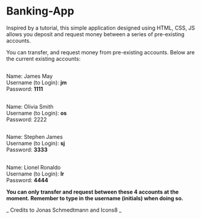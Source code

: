# Banking-App
Inspired by a tutorial, this simple application designed using HTML, CSS, JS allows you deposit and request money between a series of pre-existing accounts.

You can transfer, and request money from pre-existing accounts. Below are the current existing accounts:

##
Name: James May
</br>Username (to Login): **jm**
</br>Password: **1111**
##
Name: Olivia Smith 
</br>Username (to Login): **os**
</br>Password: 2222
##
Name: Stephen James
</br>Username (to Login): **sj**
</br>Password: **3333**
##
Name: Lionel Ronaldo
</br>Username (to Login): **lr**
</br>Password: **4444**

**You can only transfer and request between these 4 accounts at the moment. Remember to type in the username (initials) when doing so.**

_ Credits to Jonas Schmedtmann and Icons8 _
